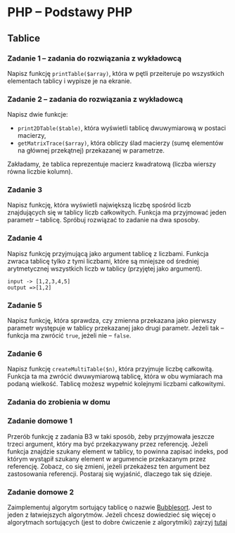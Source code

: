 # PHP &ndash; Podstawy PHP
## Tablice

### Zadanie 1 &ndash; zadania do rozwiązania z wykładowcą
Napisz funkcję ```printTable($array)```, która w pętli przeiteruje po wszystkich elementach tablicy i wypisze je na ekranie.

### Zadanie 2 &ndash; zadania do rozwiązania z wykładowcą
Napisz dwie funkcje:
* ```print2DTable($table)```, która wyświetli tablicę dwuwymiarową w postaci macierzy,
* ```getMatrixTrace($array)```, która obliczy ślad macierzy (sumę elementów na głównej przekątnej) przekazanej w parametrze.

Zakładamy, że tablica reprezentuje macierz kwadratową (liczba wierszy równa liczbie kolumn).

### Zadanie 3
Napisz funkcję, która wyświetli największą liczbę spośród liczb znajdujących się w tablicy liczb całkowitych.
Funkcja ma przyjmować jeden parametr &ndash; tablicę.
Spróbuj rozwiązać to zadanie na dwa sposoby.

### Zadanie 4
Napisz funkcję przyjmującą jako argument tablicę z liczbami. Funkcja zwraca tablicę tylko z tymi liczbami, które są mniejsze od średniej arytmetycznej wszystkich liczb w tablicy (przyjętej jako argument).

```
input -> [1,2,3,4,5]
output =>[1,2]
```
### Zadanie 5
Napisz funkcję, która sprawdza, czy zmienna przekazana jako pierwszy parametr występuje w tablicy przekazanej jako drugi parametr.
Jeżeli tak &ndash; funkcja ma zwrócić ```true```, jeżeli nie &ndash; ```false```.

### Zadanie 6
Napisz funkcję ```createMultiTable($n)```, która przyjmuje liczbę całkowitą. Funkcja ta ma zwrócić dwuwymiarową tablicę, która w obu wymiarach ma podaną wielkość. Tablicę możesz wypełnić kolejnymi liczbami całkowitymi.

### Zadania do zrobienia w domu

### Zadanie domowe 1
Przerób funkcję z zadania B3 w taki sposób, żeby przyjmowała jeszcze trzeci argument, który ma być przekazywany przez referencję.
Jeżeli funkcja znajdzie szukany element w tablicy, to powinna zapisać indeks, pod którym wystąpił szukany element w argumencie przekazanym przez referencję.
Zobacz, co się zmieni, jeżeli przekażesz ten argument bez zastosowania referencji. Postaraj się wyjaśnić, dlaczego tak się dzieje.

### Zadanie domowe 2
Zaimplementuj algorytm sortujący tablicę o nazwie [Bubblesort][bubblesort]. Jest to jeden z łatwiejszych algorytmów. Jeżeli chcesz dowiedzieć się więcej o algorytmach sortujących (jest to dobre ćwiczenie z algorytmiki) zajrzyj [tutaj][sorting]

<!-- Links -->
[bubblesort]: http://www.tutorialspoint.com/data_structures_algorithms/bubble_sort_algorithm.htm
[sorting]: http://www.algorytm.org/algorytmy-sortowania/
